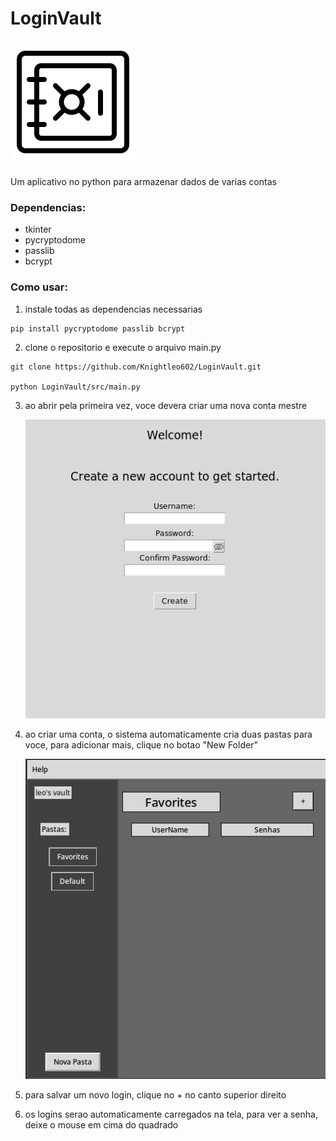 # LoginVault

![Create New Account Page](img/vaulticon.png "Create Account")

 Um aplicativo no python para armazenar dados de varias contas

### Dependencias:
 - tkinter
 - pycryptodome
 - passlib
 - bcrypt

 ### Como usar:

 
 1) instale todas as dependencias necessarias<br/>
 ```
 pip install pycryptodome passlib bcrypt
 ```
 2) clone o repositorio e execute o arquivo main.py
 ```
 git clone https://github.com/Knightleo602/LoginVault.git

 python LoginVault/src/main.py
 ```

 3) ao abrir pela primeira vez, voce devera criar uma nova conta mestre

    ![Create New Account Page](img/screenshots/createmaster.png "Create Account")

 4) ao criar uma conta, o sistema automaticamente cria duas pastas para voce, para adicionar mais, clique no botao "New Folder"

    ![Create New Account Page](img/screenshots/mainView.jpg "Create Account")

 5) para salvar um novo login, clique no + no canto superior direito

 6) os logins serao automaticamente carregados na tela, para ver a senha, deixe o mouse em cima do quadrado




 
 
